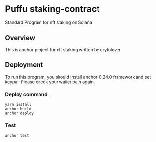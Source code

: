 # Puffu staking-contract
Standard Program for nft staking on Solana

## Overview
This is anchor project for nft staking written by crytolover

## Deployment
To run this program, you should install anchor-0.24.0 framework and set keypair
Please check your wallet path again.
### Deploy command
```
yarn install
anchor build
anchor deploy
```
### Test
```
anchor test
```

